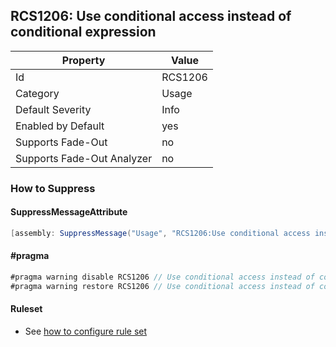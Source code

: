 ## RCS1206: Use conditional access instead of conditional expression

Property | Value
--- | --- 
Id | RCS1206
Category | Usage
Default Severity | Info
Enabled by Default | yes
Supports Fade-Out | no
Supports Fade-Out Analyzer | no

### How to Suppress

#### SuppressMessageAttribute

```csharp
[assembly: SuppressMessage("Usage", "RCS1206:Use conditional access instead of conditional expression.", Justification = "<Pending>")]
```

#### \#pragma

```csharp
#pragma warning disable RCS1206 // Use conditional access instead of conditional expression.
#pragma warning restore RCS1206 // Use conditional access instead of conditional expression.
```

#### Ruleset

* See [how to configure rule set](../HowToConfigureAnalyzers.md)
